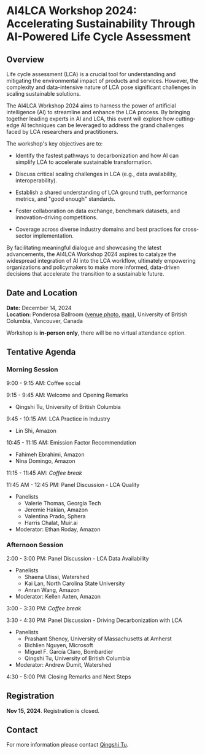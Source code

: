 # AI4LCA Workshop 2024: Accelerating Sustainability Through AI-Powered Life Cycle Assessment

## Overview
Life cycle assessment (LCA) is a crucial tool for understanding and mitigating the environmental impact of products and services. However, the complexity and data-intensive nature of LCA pose significant challenges in scaling sustainable solutions.

The AI4LCA Workshop 2024 aims to harness the power of artificial intelligence (AI) to streamline and enhance the LCA process. By bringing together leading experts in AI and LCA, this event will explore how cutting-edge AI techniques can be leveraged to address the grand challenges faced by LCA researchers and practitioners.

The workshop's key objectives are to:

- Identify the fastest pathways to decarbonization and how AI can simplify LCA to accelerate sustainable transformation.

- Discuss critical scaling challenges in LCA (e.g., data availability, interoperability).

- Establish a shared understanding of LCA ground truth, performance metrics, and "good enough" standards.

- Foster collaboration on data exchange, benchmark datasets, and innovation-driving competitions.

- Coverage across diverse industry domains and best practices for cross-sector implementation.

By facilitating meaningful dialogue and showcasing the latest advancements, the AI4LCA Workshop 2024 aspires to catalyze the widespread integration of AI into the LCA workflow, ultimately empowering organizations and policymakers to make more informed, data-driven decisions that accelerate the transition to a sustainable future.

## Date and Location
**Date:** December 14, 2024  
**Location:** Ponderosa Ballroom ([venue photo](https://hostatubc.com/venues/ponderosa-ballroom/), [map](https://www.maps.ubc.ca/?code=PCN)), University of British Columbia, Vancouver, Canada

Workshop is **in-person only**, there will be no virtual attendance option.

## Tentative Agenda

### Morning Session
9:00 - 9:15 AM: Coffee social

9:15 - 9:45 AM: Welcome and Opening Remarks
- Qingshi Tu, University of British Columbia

9:45 - 10:15 AM: LCA Practice in Industry
- Lin Shi, Amazon

10:45 - 11:15 AM: Emission Factor Recommendation
- Fahimeh Ebrahimi, Amazon
- Nina Domingo, Amazon

11:15 - 11:45 AM: *Coffee break*

11:45 AM - 12:45 PM: Panel Discussion - LCA Quality
- Panelists
  - Valerie Thomas, Georgia Tech
  - Jeremie Hakian, Amazon
  - Valentina Prado, Sphera
  - Harris Chalat, Muir.ai
- Moderator: Ethan Roday, Amazon

### Afternoon Session
2:00 - 3:00 PM: Panel Discussion - LCA Data Availability
- Panelists
   - Shaena Ulissi, Watershed
   - Kai Lan, North Carolina State University
   - Anran Wang, Amazon
- Moderator: Kellen Axten, Amazon

3:00 - 3:30 PM: *Coffee break*

3:30 - 4:30 PM: Panel Discussion - Driving Decarbonization with LCA
- Panelists
  - Prashant Shenoy, University of Massachusetts at Amherst
  - Bichlien Nguyen, Microsoft
  - Miguel F. García Claro, Bombardier
  - Qingshi Tu, University of British Columbia
- Moderator: Andrew Dumit, Watershed


4:30 - 5:00 PM: Closing Remarks and Next Steps

## Registration
**Nov 15, 2024**. Registration is closed. 

## Contact
For more information please contact [Qingshi Tu](mailto:qingshi.tu@ubc.ca).
